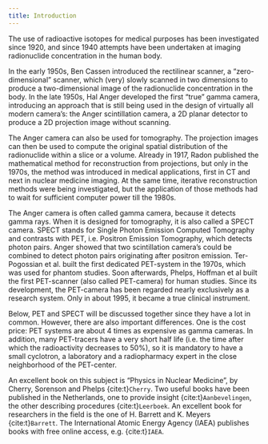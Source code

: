 ```yaml
---
title: Introduction
---
```



The use of radioactive isotopes for medical purposes has been investigated since 1920, and since 1940 attempts have been undertaken at imaging radionuclide concentration in the human body.

In the early 1950s, Ben Cassen introduced the rectilinear scanner, a “zero-dimensional” scanner, which (very) slowly scanned in two dimensions to produce a two-dimensional image of the radionuclide concentration in the body. In the late 1950s, Hal Anger developed the first “true” gamma camera, introducing an approach that is still being used in the design of virtually all modern camera’s: the Anger scintillation camera, a 2D planar detector to produce a 2D projection image without scanning.

The Anger camera can also be used for tomography. The projection images can then be used to compute the original spatial distribution of the radionuclide within a slice or a volume. Already in 1917, Radon published the mathematical method for reconstruction from projections, but only in the 1970s, the method was introduced in medical applications, first in CT and next in nuclear medicine imaging. At the same time, iterative reconstruction methods were being investigated, but the application of those methods had to wait for sufficient computer power till the 1980s.

The Anger camera is often called gamma camera, because it detects gamma rays. When it is designed for tomography, it is also called a SPECT camera. SPECT stands for Single Photon Emission Computed Tomography and contrasts with PET, i.e. Positron Emission Tomography, which detects photon pairs. Anger showed that two scintillation camera’s could be combined to detect photon pairs originating after positron emission. Ter-Pogossian et al. built the first dedicated PET-system in the 1970s, which was used for phantom studies. Soon afterwards, Phelps, Hoffman et al built the first PET-scanner (also called PET-camera) for human studies. Since its development, the PET-camera has been regarded nearly exclusively as a research system. Only in about 1995, it became a true clinical instrument.

Below, PET and SPECT will be discussed together since they have a lot in common. However, there are also important differences. One is the cost price: PET systems are about 4 times as expensive as gamma cameras. In addition, many PET-tracers have a very short half life (i.e. the time after which the radioactivity decreases to 50%), so it is mandatory to have a small cyclotron, a laboratory and a radiopharmacy expert in the close neighborhood of the PET-center.

An excellent book on this subject is “Physics in Nuclear Medicine”, by Cherry, Sorenson and Phelps {cite:t}`Cherry`. Two useful books have been published in the Netherlands, one to provide insight {cite:t}`Aanbevelingen`, the other describing procedures {cite:t}`Leerboek`. An excellent book for researchers in the field is the one of H. Barrett and K. Meyers {cite:t}`Barrett`. The International Atomic Energy Agency (IAEA) publishes books with free online access, e.g. {cite:t}`IAEA`.
